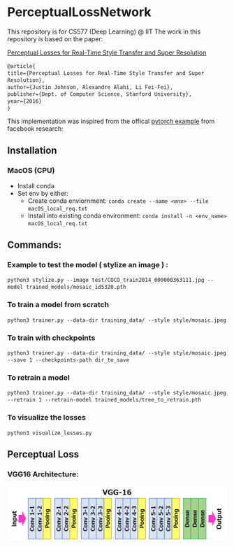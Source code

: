 # PerceptualLossNetwork
This repository is for CS577 (Deep Learning) @ IIT
The work in this repository is based on the paper:

[Perceptual Losses for Real-Time Style Transfer and Super Resolution](https://arxiv.org/pdf/1603.08155v1.pdf)

```
@article{
title={Perceptual Losses for Real-Time Style Transfer and Super Resolution},
author={Justin Johnson, Alexandre Alahi, Li Fei-Fei},
publisher={Dept. of Computer Science, Stanford University},
year={2016}
}
```
This implementation was inspired from the offical [pytorch example](https://github.com/pytorch/examples/tree/master/fast_neural_style) from facebook research:


## Installation
### MacOS (CPU)
- Install conda 
- Set env by either:
    - Create conda enviornment: `conda create --name <env> --file macOS_local_req.txt`
    - Install into existing conda environment: `conda install -n <env_name> macOS_local_req.txt`

## Commands:
### Example to test the model ( stylize an image ) :
    python3 stylize.py --image test/COCO_train2014_000000363111.jpg --model trained_models/mosaic_id5320.pth

### To train a model from scratch
    python3 trainer.py --data-dir training_data/ --style style/mosaic.jpeg

### To train with checkpoints
    python3 trainer.py --data-dir training_data/ --style style/mosaic.jpeg --save 1 --checkpoints-path dir_to_save

### To retrain a model
    python3 trainer.py --data-dir training_data/ --style style/mosaic.jpeg --retrain 1 --retrain-model trained_models/tree_to_retrain.pth

### To visualize the losses
    python3 visualize_losses.py
    
## Perceptual Loss
### VGG16 Architecture:
![VGG16 Architecture](vgg16ARCH.png)
